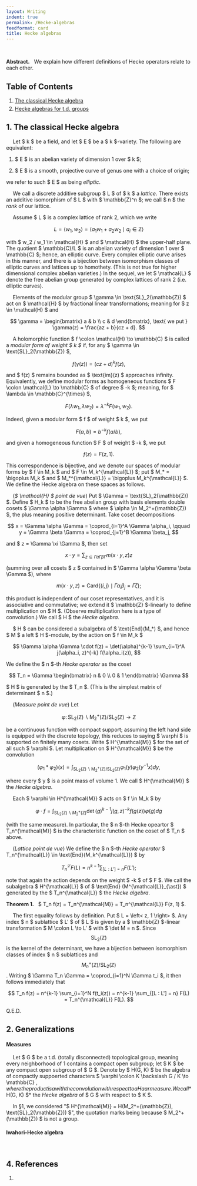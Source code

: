 ```yaml
---
layout: Writing
indent: true
permalink: /Hecke-algebras
feedformat: card
title: Hecke algebras
---
```

<style>
    ol.custom {
        margin-top: -10px;
        margin-bottom: 20px;
        margin-left: -15px;
    }
    
    li {
        padding-top: 0px; 
        padding-bottom: 0px;
        margin-top: 0px;
        margin-bottom: 5px;
    }
}
</style>
<br>

**Abstract.** &nbsp; We explain how different definitions of Hecke operators relate to each other.




## Table of Contents
1. [The classical Hecke algebra](#1-the-classical-hecke-operators)
2. [Hecke algebras for t.d. groups](#2-hecke-algerbas-for-td-groups)




## 1. The classical Hecke algebra


&emsp; Let $ k $ be a field, and let $ E $ be a $ k $-variety. The following are equivalent:

1.  $ E $ is an abelian variety of dimension 1 over $ k $;

2.  $ E $ is a smooth, projective curve of genus one with a choice of origin;

we refer to such $ E $ as being *elliptic*.


&emsp; We call a discrete additive subgroup $ L $ of $ k $ a *lattice*. There exists an additive isomorphism of $ L $ with $ \mathbb{Z}^n $; we call $ n $ the *rank* of our lattice. 


&emsp; Assume $ L $ is a complex lattice of rank 2, which we write 

$$
L = \left< w_1, w_2 \right> = \left< a_1 w_1 + a_2 w_2 \mid a_i \in \mathbb{Z} \right>
$$

with $ w_2 / w_1 \in \mathcal{H} $ and $ \mathcal{H} $ the upper-half plane. The quotient $ \mathbb{C}/L $ is an abelian variety of dimension 1 over $ \mathbb{C} $; hence, an elliptic curve. Every complex elliptic curve arises in this manner, and there is a bijection between isomorphism classes of elliptic curves and lattices up to homothety. (This is not true for higher dimensional complex abelian varieties.) In the sequel, we let $ \mathcal{L} $ denote the free abelian group generated by complex lattices of rank 2 (i.e. elliptic curves).


&emsp; Elements of the modular group $ \gamma \in \text{SL}_2(\mathbb{Z}) $ act on $ \mathcal{H} $ by fractional linear transformations; meaning for $ z \in \mathcal{H} $ and

$$
\gamma = \begin{bmatrix} a & b \\ c & d \end{bmatrix}, \text{ we put }
\gamma(z) = \frac{az + b}{cz + d}.
$$


&emsp; A holomorphic function $ f \colon \mathcal{H} \to \mathbb{C} $ is called a *modular form of weight $ k $* if, for any $ \gamma \in \text{SL}_2(\mathbb{Z}) $, 

$$ 
f(\gamma(z)) = (cz+d)^k f(z),
$$

and $ f(z) $ remains bounded as $ \text{im}(z) $ approaches infinity. Equivalently, we define modular forms as homogeneous functions $ F \colon \mathcal{L} \to \mathbb{C} $ of degree $ -k $; meaning, for $ \lambda \in \mathbb{C}^{\times} $,

$$
F(\lambda w_1, \lambda w_2)
= \lambda^{-k} F(w_1, w_2).
$$

Indeed, given a modular form $ f $ of weight $ k $, we put

$$ 
F(a, b) = b^{-k} f(a/b),
$$ 

and given a homogeneous function $ F $ of weight $ -k $, we put

$$ 
f(z) = F(z, 1).
$$ 

This correspondence is bijective, and we denote our spaces of modular forms by $ f \in M_k $ and $ F \in M_k^{\mathcal{L}} $; put $ M_* = \bigoplus M_k $ and $ M_*^{\mathcal{L}} = \bigoplus M_k^{\mathcal{L}} $. We define the Hecke algebra on these spaces as follows.


&emsp; (*$ \mathcal{H} $ point de vue*) Put $ \Gamma = \text{SL}_2(\mathbb{Z}) $. Define $ H_k $ to be the free abelian group with basis elements double cosets $ \Gamma \alpha \Gamma $ where $ \alpha \in M_2^+(\mathbb{Z}) $, the plus meaning positive determinant. Take coset decompositions 

$$ 
x = \Gamma \alpha \Gamma = \coprod_{i=1}^A \Gamma \alpha_i, 
\qquad y = \Gamma \beta \Gamma = \coprod_{j=1}^B \Gamma \beta_j, 
$$

and $ z = \Gamma \xi \Gamma $, then set 

$$
x \cdot y
= \sum_{z \subseteq \Gamma \alpha \Gamma \beta \Gamma} m(x \cdot y, z) z
$$

(summing over all cosets $ z $ contained in $ \Gamma \alpha \Gamma \beta \Gamma $), where 

$$
m(x \cdot y, z)
= \text{Card}\{ (i, j) \mid \Gamma \alpha_i \beta_j = \Gamma \zeta \};
$$

this product is independent of our coset representatives, and it is associative and commutative; we extend it $ \mathbb{Z} $-linearly to define multiplication on $ H $. (Observe multiplication here is a type of convolution.) We call $ H $ the *Hecke algebra*. 


&emsp; $ H $ can be considered a subalgebra of $ \text{End}(M_*) $, and hence $ M $ a left $  H $-module, by the action on $ f \in M_k $

$$
\Gamma \alpha \Gamma \cdot f(z)
= \det(\alpha)^{k-1} \sum_{i=1}^A j(\alpha_i, z)^{-k} f(\alpha_i(z)),
$$

We define the $ n $-th *Hecke operator* as the coset

$$
T_n = 
\Gamma
\begin{bmatrix} 
    n & 0 \\
    0 & 1
\end{bmatrix}
\Gamma
$$

$ H $ is generated by the $ T_n $. (This is the simplest matrix of determinant $ n $.)


&emsp; (*Measure point de vue*) Let 

$$
\varphi \colon \text{SL}_2(\mathbb{Z}) \backslash \text{M}_2^+(\mathbb{Z}) / \text{SL}_2(\mathbb{Z}) \to \mathbb{Z}
$$

be a continuous function with compact support; assuming the left hand side is equipped with the discrete topology, this reduces to saying $ \varphi $ is supported on finitely many cosets. Write $ H^{\mathcal{M}} $ for the set of all such $ \varphi $. Let multiplication on $ H^{\mathcal{M}} $ be the convolution

$$
(\varphi_1 \ast \varphi_2)(x) 
= \int_{\text{SL}_2(\mathbb{Z}) \backslash \text{M}_2^+(\mathbb{Z}) / \text{SL}_2(\mathbb{Z})} \varphi_1(y) \varphi_2(y^{-1} x) dy,
$$

where every $ y $ is a point mass of volume 1. We call $ H^{\mathcal{M}} $ the *Hecke algebra*. 


&emsp; Each $ \varphi \in H^{\mathcal{M}} $ acts on $ f \in M_k $ by

$$
\varphi \cdot f
= \int_{\text{SL}_2(\mathbb{Z}) \backslash M_2^+(\mathbb{Z})} \det(g)^{k-1} j(g, z)^{-k} f(g(z)) \varphi(g) dg
$$

(with the same measure). In particular, the $ n $-th Hecke opeartor $ T_n^{\mathcal{M}} $ is the characteristic function on the coset of $ T_n $ above.


&emsp; (*Lattice point de vue*) We define the $ n $-th *Hecke operator* $ T_n^{\mathcal{L}} \in \text{End}(M_k^{\mathcal{L}}) $ by

$$ 
T_n^{\mathcal{L}} F(L)
= n^{k-1} \sum_{[L : L'] = n} F(L');
$$

note that again the action depends on the weight $ -k $ of $ F $. We call the subalgebra $ H^{\mathcal{L}} $ of $ \text{End} (M^{\mathcal{L}}_{\ast}) $ generated by the $ T_n^{\mathcal{L}} $ the *Hecke algebra*.

 
**Theorem 1.** &nbsp; $ T_n f(z) = T_n^{\mathcal{M}} = T_n^{\mathcal{L}} F(z, 1) $. 


&emsp; The first equality follows by definition. Put $ L = \left< z, 1 \right> $. Any index $ n $ sublattice $ L' $ of $ L $ is given by a $ \mathbb{Z} $-linear transformation $ M \colon L \to L' $ with $ \det M = n $. Since $$ \text{SL}_2(\mathbb{Z}) $$ is the kernel of the determinant, we have a bijection between isomorphism classes of index $ n $ sublattices and $$ M_n^+(\mathbb{Z})/\text{SL}_2(\mathbb{Z}) $$. Writing $ \Gamma T_n \Gamma = \coprod_{i=1}^N \Gamma t_i $, it then follows immediately that

$$
T_n f(z) = n^{k-1} \sum_{i=1}^N f(t_i(z)) = n^{k-1} \sum_{[L : L'] = n} F(L) = T_n^{\mathcal{L}} F(L).
$$

Q.E.D.




## 2. Generalizations


#### Measures


&emsp; Let $ G $ be a t.d. (totally disconnected) topological group, meaning every neighborhood of 1 contains a compact open subgroup; let $ K $ be any compact open subgroup of $ G $. Denote by $ H(G, K) $ be the algebra of compactly suppoerted characters $ \varphi \colon K \backslash G / K \to \mathbb{C} $, where the product is a  with the convolution with respect to a Haar measure. We call *$ H(G, K) $* the *Hecke algebra* of $ G $ with respect to $ K $. 


&emsp; In §1, we considered "$ H^{\mathcal{M}} = H(M_2^+(\mathbb{Z}), \text{SL}_2(\mathbb{Z})) $", the quotation marks being because $ M_2^+(\mathbb{Z}) $ is not a group.


#### Iwahori-Hecke algebra


&emsp; 



## 4. References

1. 
